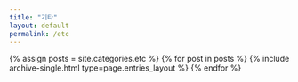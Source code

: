 ```yaml
---
title: "기타"
layout: default
permalink: /etc
---
```



{% assign posts = site.categories.etc %}
{% for post in posts %} {% include archive-single.html type=page.entries_layout %} {% endfor %}